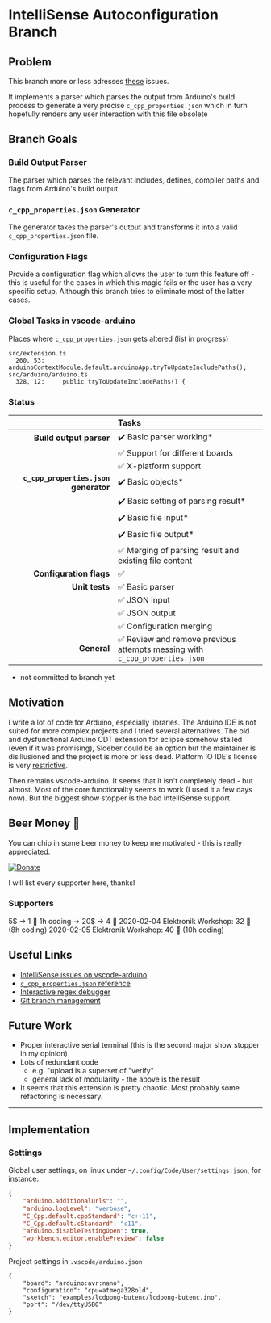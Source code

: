# IntelliSense Autoconfiguration Branch
## Problem
This branch more or less adresses [these](https://github.com/microsoft/vscode-arduino/issues?utf8=%E2%9C%93&q=intellisense+is%3Aopen) issues.

It implements a parser which parses the output from Arduino's build process to generate a very precise `c_cpp_properties.json` which in turn hopefully renders any user interaction with this file obsolete

## Branch Goals
### Build Output Parser
The parser which parses the relevant includes, defines, compiler paths and flags from Arduino's build output
### `c_cpp_properties.json` Generator
The generator takes the parser's output and transforms it into a valid `c_cpp_properties.json` file.

### Configuration Flags
Provide a configuration flag which allows the user to turn this feature off - this is useful for the cases in which this magic fails or the user has a very specific setup. Although this branch tries to eliminate most of the latter cases.

### Global Tasks in vscode-arduino
Places where `c_cpp_properties.json` gets altered (list in progress)
```
src/extension.ts
  260, 53: arduinoContextModule.default.arduinoApp.tryToUpdateIncludePaths();
src/arduino/arduino.ts
  328, 12:     public tryToUpdateIncludePaths() {

```

### Status

|      | Tasks   |
|-----:|:--------|
| **Build output parser**               | :heavy_check_mark: Basic parser working* |
|                                       | :white_check_mark: Support for different boards |
|                                       | :white_check_mark: X-platform support |
| **`c_cpp_properties.json` generator** | :heavy_check_mark: Basic objects* |
|                                       | :heavy_check_mark: Basic setting of parsing result* |
|                                       | :heavy_check_mark: Basic file input*  |
|                                       | :heavy_check_mark: Basic file output* |
|                                       | :white_check_mark: Merging of parsing result and existing file content |
| **Configuration flags**               | :white_check_mark: |
| **Unit tests**                        | :white_check_mark: Basic parser |
|                                       | :white_check_mark: JSON input |
|                                       | :white_check_mark: JSON output |
|                                       | :white_check_mark: Configuration merging |
| **General**                           | :white_check_mark: Review and remove previous attempts messing with `c_cpp_properties.json` |
* not committed to branch yet

## Motivation
I write a lot of code for Arduino, especially libraries. The Arduino IDE is not suited for more complex projects and I tried several alternatives. The old and dysfunctional Arduino CDT extension for eclipse somehow stalled (even if it was promising), Sloeber could be an option but the maintainer is disillusioned and the project is more or less dead. Platform IO IDE's license is very [restrictive](https://community.platformio.org/t/what-part-of-platformio-is-open-source-licenced/1447/2).

Then remains vscode-arduino. It seems that it isn't completely dead - but almost. Most of the core functionality seems to work (I used it a few days now). But the biggest show stopper is the bad IntelliSense support.

## Beer Money :beers:
You can chip in some beer money to keep me motivated - this is really appreciated.

[![Donate](https://img.shields.io/badge/Donate-PayPal-green.svg)](https://www.paypal.com/cgi-bin/webscr?cmd=_s-xclick&hosted_button_id=PVLCSRZHBJ28G&source=url)

<!-- https://github.com/patharanordev/donate-in-git -->
I will list every supporter here, thanks!

### Supporters
5$ -> 1 :beer:
1h coding -> 20$ -> 4 :beers:
2020-02-04 Elektronik Workshop: 32 :beers: (8h coding)
2020-02-05 Elektronik Workshop: 40 :beers: (10h coding)

<!-- https://github.com/StylishThemes/GitHub-Dark/wiki/Emoji -->

## Useful Links
* [IntelliSense issues on vscode-arduino](https://github.com/microsoft/vscode-arduino/issues?utf8=%E2%9C%93&q=intellisense+is%3Aopen)
* [`c_cpp_properties.json` reference](https://code.visualstudio.com/docs/cpp/c-cpp-properties-schema-reference)
* [Interactive regex debugger](https://regex101.com/)
* [Git branch management](https://blog.scottlowe.org/2015/01/27/using-fork-branch-git-workflow/)

## Future Work
* Proper interactive serial terminal (this is the second major show stopper in my opinion)
* Lots of redundant code
  * e.g. "upload is a superset of "verify"
  * general lack of modularity - the above is the result
* It seems that this extension is pretty chaotic. Most probably some refactoring is necessary.

----

## Implementation

### Settings
Global user settings, on linux under `~/.config/Code/User/settings.json`, for instance:
```json
{
    "arduino.additionalUrls": "",
    "arduino.logLevel": "verbose",
    "C_Cpp.default.cppStandard": "c++11",
    "C_Cpp.default.cStandard": "c11",
    "arduino.disableTestingOpen": true,
    "workbench.editor.enablePreview": false
}
```
Project settings in `.vscode/arduino.json`
```
{
    "board": "arduino:avr:nano",
    "configuration": "cpu=atmega328old",
    "sketch": "examples/lcdpong-butenc/lcdpong-butenc.ino",
    "port": "/dev/ttyUSB0"
}
```

